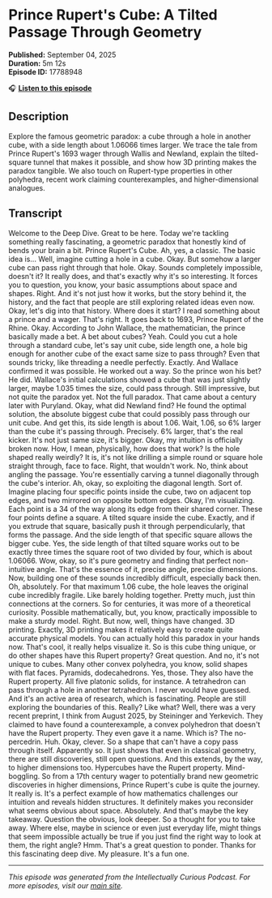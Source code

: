 # Prince Rupert's Cube: A Tilted Passage Through Geometry

**Published:** September 04, 2025  
**Duration:** 5m 12s  
**Episode ID:** 17788948

🎧 **[Listen to this episode](https://intellectuallycurious.buzzsprout.com/2529712/episodes/17788948-prince-rupert's-cube-a-tilted-passage-through-geometry)**

## Description

Explore the famous geometric paradox: a cube through a hole in another cube, with a side length about 1.06066 times larger. We trace the tale from Prince Rupert's 1693 wager through Wallis and Newland, explain the tilted-square tunnel that makes it possible, and show how 3D printing makes the paradox tangible. We also touch on Rupert-type properties in other polyhedra, recent work claiming counterexamples, and higher-dimensional analogues.

## Transcript

Welcome to the Deep Dive. Great to be here. Today we're tackling something really fascinating, a geometric paradox that honestly kind of bends your brain a bit. Prince Rupert's Cube. Ah, yes, a classic. The basic idea is... Well, imagine cutting a hole in a cube. Okay. But somehow a larger cube can pass right through that hole. Okay. Sounds completely impossible, doesn't it? It really does, and that's exactly why it's so interesting. It forces you to question, you know, your basic assumptions about space and shapes. Right. And it's not just how it works, but the story behind it, the history, and the fact that people are still exploring related ideas even now. Okay, let's dig into that history. Where does it start? I read something about a prince and a wager. That's right. It goes back to 1693, Prince Rupert of the Rhine. Okay. According to John Wallace, the mathematician, the prince basically made a bet. A bet about cubes? Yeah. Could you cut a hole through a standard cube, let's say unit cube, side length one, a hole big enough for another cube of the exact same size to pass through? Even that sounds tricky, like threading a needle perfectly. Exactly. And Wallace confirmed it was possible. He worked out a way. So the prince won his bet? He did. Wallace's initial calculations showed a cube that was just slightly larger, maybe 1.035 times the size, could pass through. Still impressive, but not quite the paradox yet. Not the full paradox. That came about a century later with Puryland. Okay, what did Newland find? He found the optimal solution, the absolute biggest cube that could possibly pass through our unit cube. And get this, its side length is about 1.06. Wait, 1.06, so 6% larger than the cube it's passing through. Precisely. 6% larger, that's the real kicker. It's not just same size, it's bigger. Okay, my intuition is officially broken now. How, I mean, physically, how does that work? Is the hole shaped really weirdly? It is, it's not like drilling a simple round or square hole straight through, face to face. Right, that wouldn't work. No, think about angling the passage. You're essentially carving a tunnel diagonally through the cube's interior. Ah, okay, so exploiting the diagonal length. Sort of. Imagine placing four specific points inside the cube, two on adjacent top edges, and two mirrored on opposite bottom edges. Okay, I'm visualizing. Each point is a 34 of the way along its edge from their shared corner. These four points define a square. A tilted square inside the cube. Exactly, and if you extrude that square, basically push it through perpendicularly, that forms the passage. And the side length of that specific square allows the bigger cube. Yes, the side length of that tilted square works out to be exactly three times the square root of two divided by four, which is about 1.06066. Wow, okay, so it's pure geometry and finding that perfect non-intuitive angle. That's the essence of it, precise angle, precise dimensions. Now, building one of these sounds incredibly difficult, especially back then. Oh, absolutely. For that maximum 1.06 cube, the hole leaves the original cube incredibly fragile. Like barely holding together. Pretty much, just thin connections at the corners. So for centuries, it was more of a theoretical curiosity. Possible mathematically, but, you know, practically impossible to make a sturdy model. Right. But now, well, things have changed. 3D printing. Exactly, 3D printing makes it relatively easy to create quite accurate physical models. You can actually hold this paradox in your hands now. That's cool, it really helps visualize it. So is this cube thing unique, or do other shapes have this Rupert property? Great question. And no, it's not unique to cubes. Many other convex polyhedra, you know, solid shapes with flat faces. Pyramids, dodecahedrons. Yes, those. They also have the Rupert property. All five platonic solids, for instance. A tetrahedron can pass through a hole in another tetrahedron. I never would have guessed. And it's an active area of research, which is fascinating. People are still exploring the boundaries of this. Really? Like what? Well, there was a very recent preprint, I think from August 2025, by Steininger and Yerkevich. They claimed to have found a counterexample, a convex polyhedron that doesn't have the Rupert property. They even gave it a name. Which is? The no-percedrin. Huh. Okay, clever. So a shape that can't have a copy pass through itself. Apparently so. It just shows that even in classical geometry, there are still discoveries, still open questions. And this extends, by the way, to higher dimensions too. Hypercubes have the Rupert property. Mind-boggling. So from a 17th century wager to potentially brand new geometric discoveries in higher dimensions, Prince Rupert's cube is quite the journey. It really is. It's a perfect example of how mathematics challenges our intuition and reveals hidden structures. It definitely makes you reconsider what seems obvious about space. Absolutely. And that's maybe the key takeaway. Question the obvious, look deeper. So a thought for you to take away. Where else, maybe in science or even just everyday life, might things that seem impossible actually be true if you just find the right way to look at them, the right angle? Hmm. That's a great question to ponder. Thanks for this fascinating deep dive. My pleasure. It's a fun one.

---
*This episode was generated from the Intellectually Curious Podcast. For more episodes, visit our [main site](https://intellectuallycurious.buzzsprout.com).*
